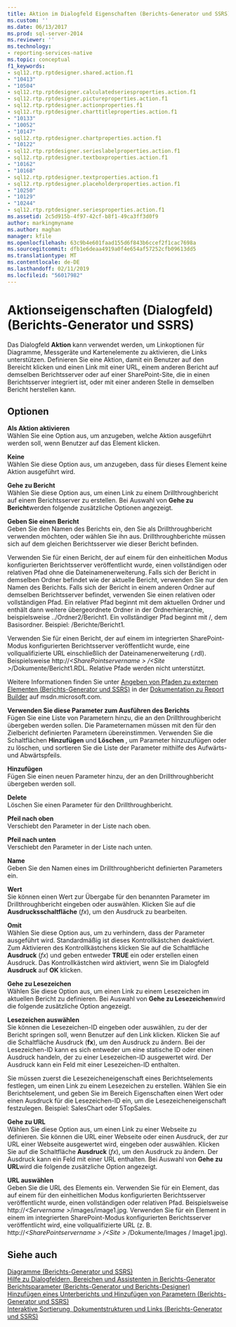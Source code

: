 ```yaml
---
title: Aktion im Dialogfeld Eigenschaften (Berichts-Generator und SSRS) | Microsoft-Dokumentation
ms.custom: ''
ms.date: 06/13/2017
ms.prod: sql-server-2014
ms.reviewer: ''
ms.technology:
- reporting-services-native
ms.topic: conceptual
f1_keywords:
- sql12.rtp.rptdesigner.shared.action.f1
- "10413"
- "10504"
- sql12.rtp.rptdesigner.calculatedseriesproperties.action.f1
- sql12.rtp.rptdesigner.pictureproperties.action.f1
- sql12.rtp.rptdesigner.actionproperties.f1
- sql12.rtp.rptdesigner.charttitleproperties.action.f1
- "10133"
- "10052"
- "10147"
- sql12.rtp.rptdesigner.chartproperties.action.f1
- "10122"
- sql12.rtp.rptdesigner.serieslabelproperties.action.f1
- sql12.rtp.rptdesigner.textboxproperties.action.f1
- "10162"
- "10168"
- sql12.rtp.rptdesigner.textproperties.action.f1
- sql12.rtp.rptdesigner.placeholderproperties.action.f1
- "10250"
- "10129"
- "10244"
- sql12.rtp.rptdesigner.seriesproperties.action.f1
ms.assetid: 2c5d915b-4f97-42cf-b8f1-49ca3ff3d0f9
author: markingmyname
ms.author: maghan
manager: kfile
ms.openlocfilehash: 63c9b4e601faad155d6f843b6ccef2f1cac7698a
ms.sourcegitcommit: dfb1e6deaa4919a0f4e654af57252cfb09613dd5
ms.translationtype: MT
ms.contentlocale: de-DE
ms.lasthandoff: 02/11/2019
ms.locfileid: "56017982"
---
```

# <a name="action-properties-dialog-box-report-builder-and-ssrs"></a>Aktionseigenschaften (Dialogfeld) (Berichts-Generator und SSRS)
  Das Dialogfeld **Aktion** kann verwendet werden, um Linkoptionen für Diagramme, Messgeräte und Kartenelemente zu aktivieren, die Links unterstützen. Definieren Sie eine Aktion, damit ein Benutzer auf den Bereicht klicken und einen Link mit einer URL, einem anderen Bericht auf demselben Berichtsserver oder auf einer SharePoint-Site, die in einen Berichtsserver integriert ist, oder mit einer anderen Stelle in demselben Bericht herstellen kann.  
  
## <a name="options"></a>Optionen  
 **Als Aktion aktivieren**  
 Wählen Sie eine Option aus, um anzugeben, welche Aktion ausgeführt werden soll, wenn Benutzer auf das Element klicken.  
  
 **Keine**  
 Wählen Sie diese Option aus, um anzugeben, dass für dieses Element keine Aktion ausgeführt wird.  
  
 **Gehe zu Bericht**  
 Wählen Sie diese Option aus, um einen Link zu einem Drillthroughbericht auf einem Berichtsserver zu erstellen. Bei Auswahl von **Gehe zu Bericht**werden folgende zusätzliche Optionen angezeigt.  
  
 **Geben Sie einen Bericht**  
 Geben Sie den Namen des Berichts ein, den Sie als Drillthroughbericht verwenden möchten, oder wählen Sie ihn aus. Drillthroughberichte müssen sich auf dem gleichen Berichtsserver wie dieser Bericht befinden.  
  
 Verwenden Sie für einen Bericht, der auf einem für den einheitlichen Modus konfigurierten Berichtsserver veröffentlicht wurde, einen vollständigen oder relativen Pfad ohne die Dateinamenerweiterung. Falls sich der Bericht in demselben Ordner befindet wie der aktuelle Bericht, verwenden Sie nur den Namen des Berichts. Falls sich der Bericht in einem anderen Ordner auf demselben Berichtsserver befindet, verwenden Sie einen relativen oder vollständigen Pfad. Ein relativer Pfad beginnt mit dem aktuellen Ordner und enthält dann weitere übergeordnete Ordner in der Ordnerhierarchie, beispielsweise ../Ordner2/Bericht1. Ein vollständiger Pfad beginnt mit /, dem Basisordner. Beispiel: /Berichte/Bericht1.  
  
 Verwenden Sie für einen Bericht, der auf einem im integrierten SharePoint-Modus konfigurierten Berichtsserver veröffentlicht wurde, eine vollqualifizierte URL einschließlich der Dateinamenerweiterung (.rdl). Beispielsweise http://*\<SharePointservername > /\<Site >*/Dokumente/Bericht1.RDL. Relative Pfade werden nicht unterstützt.  
  
 Weitere Informationen finden Sie unter [Angeben von Pfaden zu externen Elementen &#40;Berichts-Generator und SSRS&#41;](report-design/specifying-paths-to-external-items-report-builder-and-ssrs.md) in der [Dokumentation zu Report Builder](https://go.microsoft.com/fwlink/?LinkId=154494) auf msdn.microsoft.com.  
  
 **Verwenden Sie diese Parameter zum Ausführen des Berichts**  
 Fügen Sie eine Liste von Parametern hinzu, die an den Drillthroughbericht übergeben werden sollen. Die Parameternamen müssen mit den für den Zielbericht definierten Parametern übereinstimmen. Verwenden Sie die Schaltflächen **Hinzufügen** und **Löschen** , um Parameter hinzuzufügen oder zu löschen, und sortieren Sie die Liste der Parameter mithilfe des Aufwärts- und Abwärtspfeils.  
  
 **Hinzufügen**  
 Fügen Sie einen neuen Parameter hinzu, der an den Drillthroughbericht übergeben werden soll.  
  
 **Delete**  
 Löschen Sie einen Parameter für den Drillthroughbericht.  
  
 **Pfeil nach oben**  
 Verschiebt den Parameter in der Liste nach oben.  
  
 **Pfeil nach unten**  
 Verschiebt den Parameter in der Liste nach unten.  
  
 **Name**  
 Geben Sie den Namen eines im Drillthroughbericht definierten Parameters ein.  
  
 **Wert**  
 Sie können einen Wert zur Übergabe für den benannten Parameter im Drillthroughbericht eingeben oder auswählen. Klicken Sie auf die **Ausdrucksschaltfläche** (*fx*), um den Ausdruck zu bearbeiten.  
  
 **Omit**  
 Wählen Sie diese Option aus, um zu verhindern, dass der Parameter ausgeführt wird. Standardmäßig ist dieses Kontrollkästchen deaktiviert. Zum Aktivieren des Kontrollkästchens klicken Sie auf die Schaltfläche **Ausdruck** (*fx*) und geben entweder **TRUE** ein oder erstellen einen Ausdruck. Das Kontrollkästchen wird aktiviert, wenn Sie im Dialogfeld **Ausdruck** auf **OK** klicken.  
  
 **Gehe zu Lesezeichen**  
 Wählen Sie diese Option aus, um einen Link zu einem Lesezeichen im aktuellen Bericht zu definieren. Bei Auswahl von **Gehe zu Lesezeichen**wird die folgende zusätzliche Option angezeigt.  
  
 **Lesezeichen auswählen**  
 Sie können die Lesezeichen-ID eingeben oder auswählen, zu der der Bericht springen soll, wenn Benutzer auf den Link klicken. Klicken Sie auf die Schaltfläche Ausdruck (**fx**), um den Ausdruck zu ändern. Bei der Lesezeichen-ID kann es sich entweder um eine statische ID oder einen Ausdruck handeln, der zu einer Lesezeichen-ID ausgewertet wird. Der Ausdruck kann ein Feld mit einer Lesezeichen-ID enthalten.  
  
 Sie müssen zuerst die Lesezeicheneigenschaft eines Berichtselements festlegen, um einen Link zu einem Lesezeichen zu erstellen. Wählen Sie ein Berichtselement, und geben Sie im Bereich Eigenschaften einen Wert oder einen Ausdruck für die Lesezeichen-ID ein, um die Lesezeicheneigenschaft festzulegen. Beispiel: SalesChart oder 5TopSales.  
  
 **Gehe zu URL**  
 Wählen Sie diese Option aus, um einen Link zu einer Webseite zu definieren. Sie können die URL einer Webseite oder einen Ausdruck, der zur URL einer Webseite ausgewertet wird, eingeben oder auswählen. Klicken Sie auf die Schaltfläche **Ausdruck** (*fx*), um den Ausdruck zu ändern. Der Ausdruck kann ein Feld mit einer URL enthalten. Bei Auswahl von **Gehe zu URL**wird die folgende zusätzliche Option angezeigt.  
  
 **URL auswählen**  
 Geben Sie die URL des Elements ein. Verwenden Sie für ein Element, das auf einem für den einheitlichen Modus konfigurierten Berichtsserver veröffentlicht wurde, einen vollständigen oder relativen Pfad. Beispielsweise http://*\<Servername >*/images/image1.jpg. Verwenden Sie für ein Element in einem im integrierten SharePoint-Modus konfigurierten Berichtsserver veröffentlicht wird, eine vollqualifizierte URL (z. B. http://*\<SharePointservername > /\<Site >*  /Dokumente/Images / Image1.jpg).  
  
## <a name="see-also"></a>Siehe auch  
 [Diagramme &#40;Berichts-Generator und SSRS&#41;](report-design/charts-report-builder-and-ssrs.md)   
 [Hilfe zu Dialogfeldern, Bereichen und Assistenten in Berichts-Generator](../../2014/reporting-services/report-builder-help-for-dialog-boxes-panes-and-wizards.md)   
 [Berichtsparameter &#40;Berichts-Generator und Berichts-Designer&#41;](report-design/report-parameters-report-builder-and-report-designer.md)   
 [Hinzufügen eines Unterberichts und Hinzufügen von Parametern (Berichts-Generator und SSRS)](report-design/add-a-subreport-and-parameters-report-builder-and-ssrs.md)   
 [Interaktive Sortierung, Dokumentstrukturen und Links &#40;Berichts-Generator und SSRS&#41;](report-design/interactive-sort-document-maps-and-links-report-builder-and-ssrs.md)  
  
  
